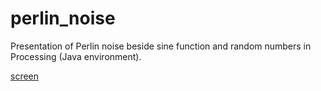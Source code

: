 # perlin_noise
Presentation of Perlin noise beside sine function and random numbers in Processing (Java environment).

[screen](screen.png)
